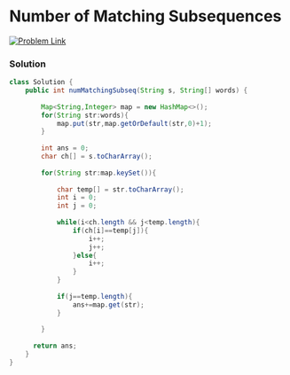 # Number of Matching Subsequences

[![Problem Link](https://img.shields.io/badge/-LeetCode-FFA116?style=for-the-badge&logo=LeetCode&logoColor=black)](https://leetcode.com/problems/number-of-matching-subsequences/)



### Solution
```java
class Solution {
    public int numMatchingSubseq(String s, String[] words) {
        
        Map<String,Integer> map = new HashMap<>();
        for(String str:words){
            map.put(str,map.getOrDefault(str,0)+1);
        }
        
        int ans = 0;
        char ch[] = s.toCharArray();
        
        for(String str:map.keySet()){
            
            char temp[] = str.toCharArray();
            int i = 0;
            int j = 0;
            
            while(i<ch.length && j<temp.length){
                if(ch[i]==temp[j]){
                    i++;
                    j++;
                }else{
                    i++;
                }
            }
            
            if(j==temp.length){
                ans+=map.get(str);
            }
            
        }
        
      return ans;  
    }
}

```
